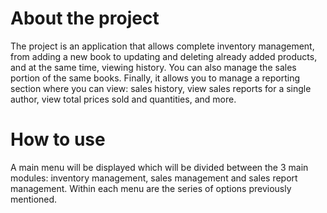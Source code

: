 

# About the project


The project is an application that allows complete inventory management, from adding a new book to updating and deleting already added products, and at the same time, viewing history. You can also manage the sales portion of the same books. Finally, it allows you to manage a reporting section where you can view: sales history, view sales reports for a single author, view total prices sold and quantities, and more.


# How to use

A main menu will be displayed which will be divided between the 3 main modules: inventory management, sales management and sales report management. Within each menu are the series of options previously mentioned.

